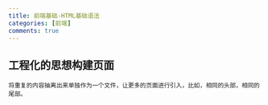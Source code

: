 ```yaml
---
title: 前端基础-HTML基础语法
categories: [前端]
comments: true
---
```


## ⼯程化的思想构建⻚⾯

```
将重复的内容抽离出来单独作为⼀个⽂件，让更多的⻚⾯进⾏引⼊，⽐如，相同的头部，相同的尾部。
```